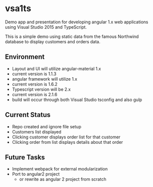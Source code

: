 # vsa1ts

Demo app and presentation for developing angular 1.x web applications using Visual Studio 2015 and TypeScript.

This is a simple demo using static data from the famous Northwind database to display customers and orders data.

## Environment
* Layout and UI will utilize angular-material 1.x
 * current version is 1.1.3
* angular framework will utilize 1.x
 * current version is 1.6.2
* Typescript version will be 2.x
 * current version is 2.1.6
* build will occur through both Visual Studio tsconfig and also gulp

## Current Status
* Repo created and ignore file setup
* Customers list displayed
* Clicking customer displays order list for that customer
* Clicking order from list displays details about that order

## Future Tasks
* Implement webpack for external modularization
* Port to angular2 project
  * or rewrite as angular 2 project from scratch
